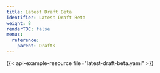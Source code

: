 ```yaml
---
title: Latest Draft Beta
identifier: Latest Draft Beta
weight: 8
renderTOC: false
menus:
  reference:
    parent: Drafts
---
```



{{< api-example-resource file="latest-draft-beta.yaml" >}}
